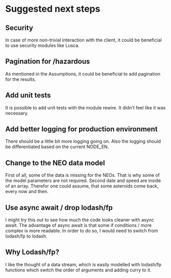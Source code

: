 # Suggested next steps

## Security

In case of more non-trivial interaction with the client, it could be beneficial
to use security modules like Lusca. 

## Pagination for /hazardous

As mentioned in the Assumptions, it could be beneficial to add pagination for
the results.

## Add unit tests

It is possible to add unit tests with the module rewire. It didn't feel like it
was necessary.

## Add better logging for production environment

There should be a little bit more logging going on. Also the logging should be
differentiated based on the current NODE_EN.

## Change to the NEO data model

First of all, some of the data is missing for the NEOs. That is why some of the
model parameters are not required.
Second date and speed are inside of an array. Therefor one could assume, that
some asteroids come back, every now and then.

## Use async await / drop lodash/fp

I might try this out to see how much the code looks cleaner with async await.
The advantage of async await is that some if conditions / more complex is more
readable. In order to do so, I would need to switch from lodash/fp to lodash.

## Why Lodash/fp?

I like the thought of a data stream, which is easily modelled with lodash/fp 
functions which switch the order of arguments and adding curry to it.
